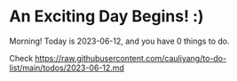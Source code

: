 # An Exciting Day Begins! :)

Morning! Today is 2023-06-12, and you have 0 things to do.

Check https://raw.githubusercontent.com/cauliyang/to-do-list/main/todos/2023-06-12.md